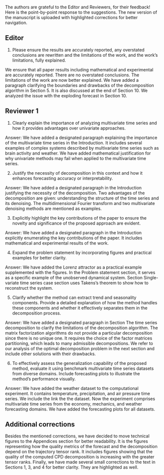 The authors are grateful to the Editor and Reviewers, for their feedback! Here is the point-by-point response to the suggestions. The new version of the manuscript is  uploaded with highlighted corrections for better navigation.

## Editor
1. Please ensure the results are accurately reported, any overstated conclusions are rewritten and the limitations of the work, and the work’s limitations, fully explained.

We ensure that all paper results including mathematical and experimental are accurately reported. There are no overstated conclusions. The limitations of the work are now better explained. We have added a paragraph clarifying the boundaries and drawbacks of the decomposition algorithm in Section 5. It is also discussed at the end of Section 10. We analyzed the issue with the exploding forecast in Section 10.

## Reviewer 1

1. Clearly explain the importance of analyzing multivariate time series and how it provides advantages over univariate approaches.

Answer: We have added a designated paragraph explaining the importance of the multivariate time series in the Introduction. It includes several examples of complex systems described by multivariate time series such as brain activity and weather. We have added mathematical justification for why univariate methods may fail when applied to the multivariate time series.

2. Justify the necessity of decomposition in this context and how it enhances forecasting accuracy or interpretability.

Answer: We have added a designated paragraph in the Introduction justifying the necessity of the decomposition. Two advantages of the decomposition are given: understanding the structure of the time series and its denoising. The multidimensional Fourier transform and two multivariate denoising methods are mentioned as examples.

3. Explicitly highlight the key contributions of the paper to ensure the novelty and significance of the proposed approach are evident.

Answer: We have added a designated paragraph in the Introduction explicitly enumerating the key contributions of the paper. It includes mathematical and experimental results of the work.

4. Expand the problem statement by incorporating figures and practical examples for better clarity.

Answer: We have added the Lorenz attractor as a practical example supplemented with the figures. In the Problem statement section, it serves as a specific example of the unobserved dynamical system. Section Single-variate time series case section uses Takens’s theorem to show how to reconstruct the system.

5. Clarify whether the method can extract trend and seasonality components. Provide a detailed explanation of how the method handles these components and whether it effectively separates them in the decomposition process.

Answer: We have added a designated paragraph in Section The time series decomposition to clarify the limitations of the decomposition algorithm. The matrix factorization algorithms do not provide a particular decomposition since there is no unique one. It requires the choice of the factor matrices partitioning, which leads to many admissible decompositions. We refer to our analysis of the optimal decomposition problem in the next section and include other solutions with their drawbacks.

6. To effectively assess the generalization capability of the proposed method, evaluate it using benchmark multivariate time series datasets from diverse domains. Include forecasting plots to illustrate the method’s performance visually.

Answer: We have added the weather dataset to the computational experiment. It contains temperature, precipitation, and air pressure time series. We include the link the the dataset. Now the experiment comprises multivariate time series from the economy, mechanics, and weather forecasting domains. We have added the forecasting plots for all datasets.

## Additional corrections

Besides the mentioned corrections, we have decided to move technical figures to the Appendices section for better readability. It is the figures representing how the quality metrics of the forecast and the decomposition depend on the trajectory tensor rank. It includes figures showing that the quality of the computed CPD decomposition is increasing with the greater tensor ranks. Finally, we have made several small corrections to the text in Sections 1, 3, and 4 for better clarity. They are highlighted as well.

